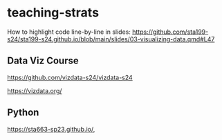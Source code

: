 # teaching-strats

How to highlight code line-by-line in slides: https://github.com/sta199-s24/sta199-s24.github.io/blob/main/slides/03-visualizing-data.qmd#L47


## Data Viz Course
https://github.com/vizdata-s24/vizdata-s24

https://vizdata.org/


## Python 

https://sta663-sp23.github.io/,

